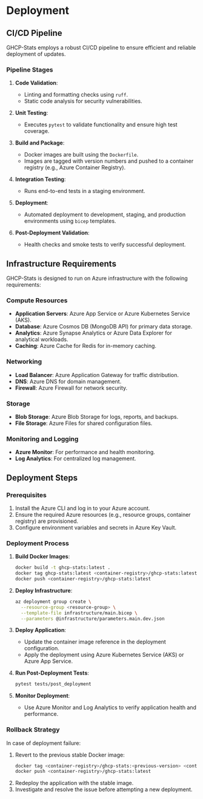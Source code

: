 # Deployment

## CI/CD Pipeline

GHCP-Stats employs a robust CI/CD pipeline to ensure efficient and reliable deployment of updates.

### Pipeline Stages

1. **Code Validation**:
   - Linting and formatting checks using `ruff`.
   - Static code analysis for security vulnerabilities.

2. **Unit Testing**:
   - Executes `pytest` to validate functionality and ensure high test coverage.

3. **Build and Package**:
   - Docker images are built using the `Dockerfile`.
   - Images are tagged with version numbers and pushed to a container registry (e.g., Azure Container Registry).

4. **Integration Testing**:
   - Runs end-to-end tests in a staging environment.

5. **Deployment**:
   - Automated deployment to development, staging, and production environments using `bicep` templates.

6. **Post-Deployment Validation**:
   - Health checks and smoke tests to verify successful deployment.

## Infrastructure Requirements

GHCP-Stats is designed to run on Azure infrastructure with the following requirements:

### Compute Resources
- **Application Servers**: Azure App Service or Azure Kubernetes Service (AKS).
- **Database**: Azure Cosmos DB (MongoDB API) for primary data storage.
- **Analytics**: Azure Synapse Analytics or Azure Data Explorer for analytical workloads.
- **Caching**: Azure Cache for Redis for in-memory caching.

### Networking
- **Load Balancer**: Azure Application Gateway for traffic distribution.
- **DNS**: Azure DNS for domain management.
- **Firewall**: Azure Firewall for network security.

### Storage
- **Blob Storage**: Azure Blob Storage for logs, reports, and backups.
- **File Storage**: Azure Files for shared configuration files.

### Monitoring and Logging
- **Azure Monitor**: For performance and health monitoring.
- **Log Analytics**: For centralized log management.

## Deployment Steps

### Prerequisites
1. Install the Azure CLI and log in to your Azure account.
2. Ensure the required Azure resources (e.g., resource groups, container registry) are provisioned.
3. Configure environment variables and secrets in Azure Key Vault.

### Deployment Process

1. **Build Docker Images**:
   ```bash
   docker build -t ghcp-stats:latest .
   docker tag ghcp-stats:latest <container-registry>/ghcp-stats:latest
   docker push <container-registry>/ghcp-stats:latest
   ```

2. **Deploy Infrastructure**:
   ```bash
   az deployment group create \
     --resource-group <resource-group> \
     --template-file infrastructure/main.bicep \
     --parameters @infrastructure/parameters.main.dev.json
   ```

3. **Deploy Application**:
   - Update the container image reference in the deployment configuration.
   - Apply the deployment using Azure Kubernetes Service (AKS) or Azure App Service.

4. **Run Post-Deployment Tests**:
   ```bash
   pytest tests/post_deployment
   ```

5. **Monitor Deployment**:
   - Use Azure Monitor and Log Analytics to verify application health and performance.

### Rollback Strategy

In case of deployment failure:
1. Revert to the previous stable Docker image:
   ```bash
   docker tag <container-registry>/ghcp-stats:<previous-version> <container-registry>/ghcp-stats:latest
   docker push <container-registry>/ghcp-stats:latest
   ```
2. Redeploy the application with the stable image.
3. Investigate and resolve the issue before attempting a new deployment.